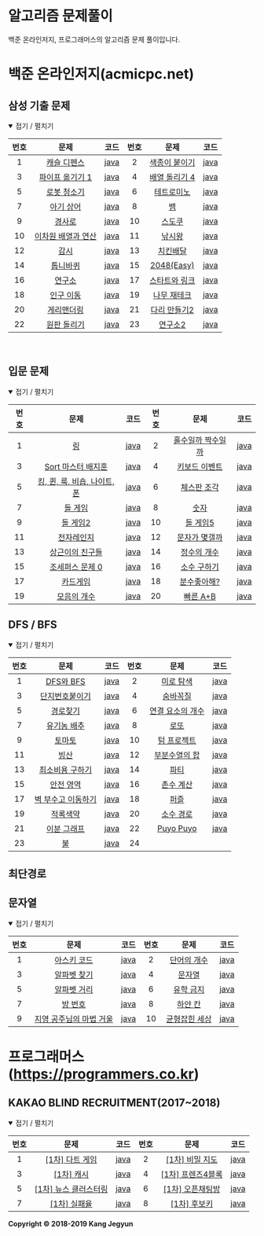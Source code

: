 알고리즘 문제풀이
=================

백준 온라인저지, 프로그래머스의 알고리즘 문제 풀이입니다.

백준 온라인저지(acmicpc.net)
============================

삼성 기출 문제
------

<details open> <summary> 접기 / 펼치기 </summary>

| 번호 | 문제                                                                         | 코드                         | 번호 | 문제                                                             | 코드                         |
|:----:|:----------------------------------------------------------------------------:|:----------------------------:|:----:|:----------------------------------------------------------------:|:----------------------------:|
|  1   |         [캐슬 디펜스](https://www.acmicpc.net/problem/17135)          | [java](Baekjoon/17135.java)  |  2   |          [색종이 붙이기](https://www.acmicpc.net/problem/17136)          | [java](Baekjoon/17136.java)  |
|  3   |         [파이프 옮기기 1](https://www.acmicpc.net/problem/17070)          | [java](Baekjoon/17070.java)  |  4   |          [배열 돌리기 4](https://www.acmicpc.net/problem/17406)          | [java](Baekjoon/17406.java)  |
|  5   |         [로봇 청소기](https://www.acmicpc.net/problem/14503)          | [java](Baekjoon/14503.java)  |  6   |          [테트로미노](https://www.acmicpc.net/problem/14500)          | [java](Baekjoon/14500.java)  |
|  7   |         [아기 상어](https://www.acmicpc.net/problem/16236)          | [java](Baekjoon/16236.java)  |  8   |          [뱀](https://www.acmicpc.net/problem/3190)          | [java](Baekjoon/3190.java)  |
|  9   |         [경사로](https://www.acmicpc.net/problem/14890)          | [java](Baekjoon/14890.java)  |  10   |          [스도쿠](https://www.acmicpc.net/problem/2580)          | [java](Baekjoon/2580.java)  |
|  10   |         [이차원 배열과 연산](https://www.acmicpc.net/problem/17140)          | [java](Baekjoon/17140.java)  |  11   |          [낚시왕](https://www.acmicpc.net/problem/17143)          | [java](Baekjoon/17143.java)  |
|  12   |         [감시](https://www.acmicpc.net/problem/15683)          | [java](Baekjoon/15683.java)  |  13   |          [치킨배달](https://www.acmicpc.net/problem/15686)          | [java](Baekjoon/15686.java)  |
|  14  |         [톱니바퀴](https://www.acmicpc.net/problem/14891)      | [java](Baekjoon/14891.java)  |  15  |    [2048(Easy)](https://www.acmicpc.net/problem/12100)      | [java](Baekjoon/12100.java) |
|  16  |         [연구소](https://www.acmicpc.net/problem/14502)      | [java](Baekjoon/14502.java)  |  17  |   [스타트와 링크](https://www.acmicpc.net/problem/14889)  | [java](Baekjoon/14889.java) |
|  18  |         [인구 이동](https://www.acmicpc.net/problem/16234)      | [java](Baekjoon/16234.java)  |  19  |   [나무 재테크](https://www.acmicpc.net/problem/16235)  | [java](Baekjoon/16235.java) |
|  20  |         [게리맨더링](https://www.acmicpc.net/problem/17471)      | [java](Baekjoon/17471.java)  |  21  |   [다리 만들기2](https://www.acmicpc.net/problem/17472)  | [java](Baekjoon/17472.java) |
|  22  |         [원판 돌리기](https://www.acmicpc.net/problem/17822)      | [java](Baekjoon/17822.java)  |  23  |  [연구소2](https://www.acmicpc.net/problem/17141)  | [java](Baekjoon/17141.java)|

</details>
<br>

입문 문제
------

<details open> <summary> 접기 / 펼치기 </summary>

| 번호 | 문제                                                                         | 코드                         | 번호 | 문제                                                             | 코드                         |
|:----:|:----------------------------------------------------------------------------:|:----------------------------:|:----:|:----------------------------------------------------------------:|:----------------------------:|
|  1   |         [링](https://www.acmicpc.net/problem/3036)          | [java](Baekjoon/3036.java)  |  2   |          [홀수일까 짝수일까](https://www.acmicpc.net/problem/5988)          | [java](Baekjoon/5988.java)  |
|  3   |         [Sort 마스터 배지훈](https://www.acmicpc.net/problem/17263)          | [java](Baekjoon/17263.java)  |  4   |          [키보드 이벤트](https://www.acmicpc.net/problem/17254)          | [java](Baekjoon/17254.java)  |
|  5   |         [킹, 퀸, 룩, 비숍, 나이트, 폰](https://www.acmicpc.net/problem/3003)          | [java](Baekjoon/3003.java)  |  6   |          [체스판 조각](https://www.acmicpc.net/problem/3004)          | [java](Baekjoon/3004.java)  |
|  7   |         [돌 게임](https://www.acmicpc.net/problem/9655)          | [java](Baekjoon/9655.java)  |  8   |          [숫자](https://www.acmicpc.net/problem/10093)          | [java](Baekjoon/10093.java)  |
|  9   |         [돌 게임2](https://www.acmicpc.net/problem/9656)          | [java](Baekjoon/9656.java)  |  10   |          [돌 게임5](https://www.acmicpc.net/problem/9659)          | [java](Baekjoon/9659.java)  |
|  11   |         [전자레인지](https://www.acmicpc.net/problem/10162)          | [java](Baekjoon/10162.java)  |  12   |          [문자가 몇갤까](https://www.acmicpc.net/problem/7600)          | [java](Baekjoon/7600.java)  |
|  13   |         [상근이의 친구들](https://www.acmicpc.net/problem/5717)          | [java](Baekjoon/5717.java)  |  14   |          [정수의 개수](https://www.acmicpc.net/problem/10821)          | [java](Baekjoon/10821.java)  |
|  15   |         [조세퍼스 문제 0](https://www.acmicpc.net/problem/11866)          | [java](Baekjoon/11866.java)  |  16   |          [소수 구하기](https://www.acmicpc.net/problem/1929)          | [java](Baekjoon/1929.java)  |
|  17  |         [카드게임](https://www.acmicpc.net/problem/10801)      | [java](Baekjoon/10801.java)  |  18  |   [분수좋아해?](https://www.acmicpc.net/problem/10474)  | [java](Baekjoon/10474.java) |
|  19  |         [모음의 개수](https://www.acmicpc.net/problem/10987)      | [java](Baekjoon/10987.java)  |  20  |  [빠른 A+B](https://www.acmicpc.net/problem/15552)  | [java](Baekjoon/15552.java) |
</details>


DFS / BFS
------
<details open> <summary> 접기 / 펼치기 </summary>

| 번호 | 문제                                                                         | 코드                         | 번호 | 문제                                                             | 코드                         |
|:----:|:----------------------------------------------------------------------------:|:----------------------------:|:----:|:----------------------------------------------------------------:|:----------------------------:|
|  1   |         [DFS와 BFS](https://www.acmicpc.net/problem/1260)          | [java](Baekjoon/1260.java)  |  2   |          [미로 탐색](https://www.acmicpc.net/problem/2178)          | [java](Baekjoon/2178.java)  |
|  3   |         [단지번호붙이기](https://www.acmicpc.net/problem/2667)          | [java](Baekjoon/2667.java)  |  4   |          [숨바꼭질](https://www.acmicpc.net/problem/1697)          | [java](Baekjoon/1697.java)  |
|  5   |         [경로찾기](https://www.acmicpc.net/problem/11403)          | [java](Baekjoon/11403.java)  |  6   |          [연결 요소의 개수](https://www.acmicpc.net/problem/11724)          | [java](Baekjoon/11724.java)  |
|  7   |         [유기농 배추](https://www.acmicpc.net/problem/1012)          | [java](Baekjoon/1012.java)  |  8   |          [로또](https://www.acmicpc.net/problem/6603)          | [java](Baekjoon/6603.java)  |
|  9   |         [토마토](https://www.acmicpc.net/problem/7569)          | [java](Baekjoon/7569.java)  |  10   |          [텀 프로젝트](https://www.acmicpc.net/problem/9466)          | [java](Baekjoon/9466.java)  |
|  11   |         [빙산](https://www.acmicpc.net/problem/2573)          | [java](Baekjoon/2573.java)  |  12   |      [부분수열의 합](https://www.acmicpc.net/problem/1182)             | [java](Baekjoon/1182.java) |
|  13  |         [최소비용 구하기](https://www.acmicpc.net/problem/1916)          | [java](Baekjoon/1916.java)  |  14   |   [파티](https://www.acmicpc.net/problem/1238)             | [java](Baekjoon/1238.java)  |
|  15  |         [안전 영역](https://www.acmicpc.net/problem/2468)          | [java](Baekjoon/2468.java)  |  16   |   [촌수 계산](https://www.acmicpc.net/problem/2644)         | [java](Baekjoon/2644.java) |
|  17  |         [벽 부수고 이동하기](https://www.acmicpc.net/problem/2206)          | [java](Baekjoon/2206.java)  |  18   |  [퍼즐](https://www.acmicpc.net/problem/1525)        | [java](Baekjoon/1525.java) |
|  19  |         [적록색약](https://www.acmicpc.net/problem/10026)          | [java](Baekjoon/10026.java)  |  20   |   [소수 경로](https://www.acmicpc.net/problem/1963)    | [java](Baekjoon/1963.java) |
|  21  |         [이분 그래프](https://www.acmicpc.net/problem/1707)          | [java](Baekjoon/1707.java)  |  22   |  [Puyo Puyo](https://www.acmicpc.net/problem/11559)      | [java](Baekjoon/11559.java) |
|  23  |         [불](https://www.acmicpc.net/problem/5427)          | [java](Baekjoon/5427.java)  |  24   |       |  |



</details>

최단경로
------

문자열
------

<details open> <summary> 접기 / 펼치기 </summary>

| 번호 | 문제                                                                         | 코드                         | 번호 | 문제                                                             | 코드                         |
|:----:|:----------------------------------------------------------------------------:|:----------------------------:|:----:|:----------------------------------------------------------------:|:----------------------------:|
|  1   |         [아스키 코드](https://www.acmicpc.net/problem/11654)          | [java](Baekjoon/11654.java)  |  2   |          [단어의 개수](https://www.acmicpc.net/problem/1152)          | [java](Baekjoon/1152.java)  |
|  3   |         [알파벳 찾기](https://www.acmicpc.net/problem/10809)          | [java](Baekjoon/10809.java)  |  4   |          [문자열](https://www.acmicpc.net/problem/1120)          | [java](Baekjoon/1120.java)  |
|  5   |         [알파벳 거리](https://www.acmicpc.net/problem/5218)          | [java](Baekjoon/5218.java)  |  6   |   [유학 금지](https://www.acmicpc.net/problem/2789)               | [java](Baekjoon/2789.java)  |
|  7   |         [방 번호](https://www.acmicpc.net/problem/1475)          | [java](Baekjoon/1475.java)  |  8   |   [하얀 칸](https://www.acmicpc.net/problem/1100)               | [java](Baekjoon/1100.java)  |
|  9   |         [지영 공주님의 마법 거울](https://www.acmicpc.net/problem/11586)          | [java](Baekjoon/11586.java)  |  10   |   [균형잡힌 세상](https://www.acmicpc.net/problem/4949)               | [java](Baekjoon/4949.java)  |
</details>


프로그래머스 (https://programmers.co.kr)
============================

KAKAO BLIND RECRUITMENT(2017~2018)
------

<details open> <summary> 접기 / 펼치기 </summary>

| 번호 | 문제                                                                         | 코드                         | 번호 | 문제                                                             | 코드                         |
|:----:|:----------------------------------------------------------------------------:|:----------------------------:|:----:|:----------------------------------------------------------------:|:----------------------------:|
|  1   |         [[1차] 다트 게임](https://programmers.co.kr/learn/courses/30/lessons/17682)          | [java](Programmers/17682.java)  |  2   |          [[1차] 비밀 지도](https://programmers.co.kr/learn/courses/30/lessons/17681)          | [java](Programmers/17681.java)  |
|  3   |         [[1차] 캐시](https://programmers.co.kr/learn/courses/30/lessons/17680)          | [java](Programmers/17680.java)  |  4   |          [[1차] 프렌즈4블록](https://programmers.co.kr/learn/courses/30/lessons/17679)          | [java](Programmers/17679.java)  |
|  5   |         [[1차] 뉴스 클러스터링](https://programmers.co.kr/learn/courses/30/lessons/17677)          | [java](Programmers/17677.java)  |  6   |          [[1차] 오픈채팅방](https://programmers.co.kr/learn/courses/30/lessons/42888)          | [java](Programmers/42888.java)   |
|  7   |         [[1차] 실패율](https://programmers.co.kr/learn/courses/30/lessons/42889)          | [java](Programmers/42889.java)  |  8   |[[1차] 후보키](https://programmers.co.kr/learn/courses/30/lessons/42890)          | [java](Programmers/42890.java)|

</details>







**Copyright &copy; 2018-2019 Kang Jegyun**
